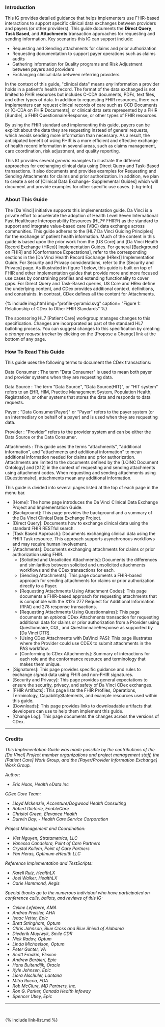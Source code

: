 
### Introduction

This IG provides detailed guidance that helps implementers use FHIR-based interactions to support specific clinical data exchanges between providers and payers (or other providers). This guide documents the **Direct Query**, **Task Based**, and **Attachments** transaction approaches for requesting and sending information. Key scenarios this IG can support include:

 - Requesting and Sending attachments for claims and prior authorization
 - Requesting documentation to support payer operations such as claims audits
 - Gathering information for Quality programs and Risk Adjustment between payers and providers
 - Exchanging clinical data between referring providers


In the context of this guide, "clinical data" means *any* information a provider holds in a patient's health record. The format of the data exchanged is not limited to FHIR resources but includes C-CDA documents, PDFs, text files, and other types of data.  In addition to requesting FHIR resources, there can Implementers can request clinical records of care such as CCD Documents or [C-CDA on FHIR Documents], or clinical data sets represented by a FHIR [Bundle], a FHIR QuestionnaireResponse, or other types of FHIR resources. 

By using the FHIR standard and implementing this guide, payers can be explicit about the data they are requesting instead of general requests, which avoids sending more information than necessary. As a result, the anticipated benefit of using FHIR is a more efficient and effective exchange of health record information in several areas, such as claims management, care coordination, risk adjustment, and quality reporting.  

This IG provides several *generic* examples to illustrate the different approaches for exchanging clinical data using Direct Query and Task-Based transactions. It also documents and provides examples for Requesting and Sending Attachments for claims and prior authorization. In addition, we plan to create a set of [Clinical Data Exchange- Supplemental Guides] which will document and provide examples for other specific use cases.
{:.bg-info}

### About This Guide

The [Da Vinci] initiative supports this implementation guide. Da Vinci is a private effort to accelerate the adoption of Health Level Seven International Fast Healthcare Interoperability Resources (HL7® FHIR®) as the standard to support and integrate value-based care (VBC) data exchange across communities. This guide adheres to the [HL7 Da Vinci Guiding Principles] for the exchange of patient health information. Much of the content in this guide is based upon the prior work from the [US Core] and [Da Vinci Health Record Exchange (HRex)] Implementation Guides. For general [Background on FHIR] and [Conformance Expectations], refer to the corresponding sections in the [Da Vinci Health Record Exchange (HRex)] Implementation Guide. For Security and Privacy considerations, refer to the [Security and Privacy] page. As illustrated in figure 1 below, this guide is built on top of FHIR and other implementation guides that provide more and more focused use cases by constraining profiles and extending functionality to cover gaps. For Direct Query and Task-Based queries, US Core and HRex define the underlying content, and CDex provides additional context, definitions, and constraints. In contrast, CDex defines all the content for Attachments.

{% include img.html img="profile-pyramid.svg" caption= "Figure 1: Relationship of CDex to Other FHIR Standards" %}

 The sponsoring HL7 [Patient Care] workgroup manages changes to this specification. Changes are incorporated as part of the standard HL7 balloting process. You can suggest changes to this specification by creating a *change request tracker* by clicking on the [Propose a Change] link at the bottom of any page.

### How To Read This Guide

This guide uses the following terms to document the CDex transactions:

Data Consumer
: The term "Data Consumer" is used to mean both payer and provider systems when they are requesting data.

Data Source
: The term "Data Source", "Data Source(HIT)", or "HIT system" refers to an EHR, HIM, Practice Management System, Population Health, Registration, or other systems that stores the data and responds to data requests.

Payer
: "Data Consumer(Payer)" or "Payer" refers to the payer system (or an intermediary on behalf of a payer) and is used when they are requesting data. 

Provider
: "Provider" refers to the provider system and can be either the Data Source or the Data Consumer.

Attachments
: This guide uses the terms "attachments", "additional information", and "attachments and additional information" to mean additional information needed for claims and prior authorization. Attachments are limited to the documents defined by the [LOINC Document Ontology] <span class="bg-success" markdown="1">and [X12]</span><!-- new-content --> in the context of requesting and sending attachments using attachment codes. When requesting and sending attachments using [Questionnaire],  attachments mean any additional information. 

This guide is divided into several pages listed at the top of each page in the menu bar.

- [Home]\: The home page introduces the Da Vinci Clinical Data Exchange Project and Implementation Guide.
- [Background]\: This page provides the background and a summary of the Da Vinci Clinical Data Exchange Project.
- [Direct Query]\: Documents how to exchange clinical data using the standard FHIR RESTful search.
- [Task Based Approach]\: Documents exchanging clinical data using the FHIR Task resource. This approach supports asynchronous workflows and may require human involvement.
- [Attachments]\: Documents exchanging attachments for claims or prior authorization using FHIR.
    - [Solicited and Unsolicited Attachments]\: Documents the differences and similarities between solicited and unsolicited attachments workflows and the CDex transactions for each.
    - [Sending Attachments]\: This page documents a FHIR-based approach for sending attachments for claims or prior authorization directly to a Payer.
    - [Requesting Attachments Using Attachment Codes]\: This page documents a FHIR-based approach for requesting attachments that is compatible with the X12n 277 Request for Additional Information (RFAI) and 278 response transactions.
    - [Requesting Attachments Using Questionnaires]\: This page documents an *optional* CDex Attachments transaction for requesting additional data for claims or prior authorization from a Provider using Questionnaire, CQL, and QuestionnaireResponse as supported by [Da Vinci DTR]. 
    - [Using CDex Attachments with DaVinci PAS]\: This page illustrates where the Provider could use CDEX to submit attachments in the PAS workflow.
    - [Conforming to CDex Attachments]\: Summary of interactions for each role and the conformance resource and terminology that makes them unique. 
- [Signatures]\: This page provides specific guidance and rules to exchange *signed* data using FHIR and non-FHIR signatures.
- [Security and Privacy]\: This page provides general expectations to ensure the security, privacy, and safety of Da Vinci CDex exchanges.
- [FHIR Artifacts]\: This page lists the FHIR Profiles, Operations, Terminology, CapabilityStatements, and example resources used within this guide.
- [Downloads]\: This page provides links to downloadable artifacts that developers can use to help them implement this guide.
- [Change Log]\: This page documents the changes across the versions of CDex.

---

### Credits

*This Implementation Guide was made possible by the contributions of the [Da Vinci] Project member organizations and project management staff, the [Patient Care] Work Group, and the [Payer/Provider Information Exchange] Work Group.*

*Author:*

- *Eric Haas, Health eData Inc*

*CDex Core Team:*

- *Lloyd Mckenzie, Accenture/Dogwood Health Consulting*
- *Robert Dieterle, EnableCare*
- *Christol Green, Elevance Health*
- *Durwin Day, - Health Care Service Corporation*

*Project Management and Coordination:*
- *Viet Nguyen, Stratametrics, LLC*
- *Vanessa Candelora, Point of Care Partners*
- *Crystal Kallem, Point of Care Partners*
- *Yan Heras, Optimum eHealth LLC*

*Reference Implementation and TestScripts:*
- *Karell Ruiz, HealthLX*
- *Joel Walker, HealthLX*
- *Carie Hammond, Aegis*

*Special thanks go to the numerous individual who have participated on conference calls, ballots, and reviews of this IG:*

- *Celine Lefebvre, AMA*
- *Andrea Preisler, AHA*
- *Isaac Vetter, Epic*
- *Brett Stringham, Optum*
- *Chris Johnson, Blue Cross and Blue Shield of Alabama*
- *Diederik Muylwyk, Smile CDR*
- *Nick Radov, Optum*
- *Linda Michaelson, Optum*
- *Peter Gunter, VA*
- *Scott Fradkin, Flexion*
- *Andrew Barbieri, Epic*
- *Hans Buitendijk, Oracle*
- *Kyle Johnsen, Epic*
- *Liora Alschuler, Lantana*
- *Mitra Rocca, FDA*
- *Rob McClure, MD Partners, Inc.*
- *Ron G. Parker, Canada Health Infoway*
- *Spencer Utley, Epic*

---

<br />

{% include link-list.md %}
